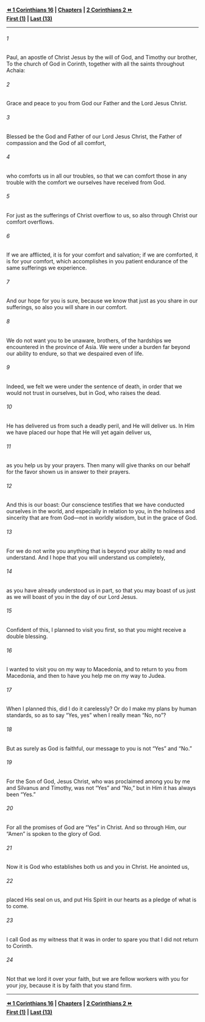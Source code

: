   
**[⏪ 1 Corinthians 16](../44.46%201%20Corinthians/1%20Corinthians%2016.md) | [Chapters](./_index.md) | [2 Corinthians 2 ⏩](./2%20Corinthians%202.md)**  
**[First (1)](2%20Corinthians%201.md) | [Last (13)](./2%20Corinthians%2013.md)**  
  
---  
  
###### 1  
Paul, an apostle of Christ Jesus by the will of God, and Timothy our brother, To the church of God in Corinth, together with all the saints throughout Achaia:  
  
###### 2  
Grace and peace to you from God our Father and the Lord Jesus Christ.  
  
###### 3  
Blessed be the God and Father of our Lord Jesus Christ, the Father of compassion and the God of all comfort,  
  
###### 4  
who comforts us in all our troubles, so that we can comfort those in any trouble with the comfort we ourselves have received from God.  
  
###### 5  
For just as the sufferings of Christ overflow to us, so also through Christ our comfort overflows.  
  
###### 6  
If we are afflicted, it is for your comfort and salvation; if we are comforted, it is for your comfort, which accomplishes in you patient endurance of the same sufferings we experience.  
  
###### 7  
And our hope for you is sure, because we know that just as you share in our sufferings, so also you will share in our comfort.  
  
###### 8  
We do not want you to be unaware, brothers, of the hardships we encountered in the province of Asia. We were under a burden far beyond our ability to endure, so that we despaired even of life.  
  
###### 9  
Indeed, we felt we were under the sentence of death, in order that we would not trust in ourselves, but in God, who raises the dead.  
  
###### 10  
He has delivered us from such a deadly peril, and He will deliver us. In Him we have placed our hope that He will yet again deliver us,  
  
###### 11  
as you help us by your prayers. Then many will give thanks on our behalf for the favor shown us in answer to their prayers.  
  
###### 12  
And this is our boast: Our conscience testifies that we have conducted ourselves in the world, and especially in relation to you, in the holiness and sincerity that are from God—not in worldly wisdom, but in the grace of God.  
  
###### 13  
For we do not write you anything that is beyond your ability to read and understand. And I hope that you will understand us completely,  
  
###### 14  
as you have already understood us in part, so that you may boast of us just as we will boast of you in the day of our Lord Jesus.  
  
###### 15  
Confident of this, I planned to visit you first, so that you might receive a double blessing.  
  
###### 16  
I wanted to visit you on my way to Macedonia, and to return to you from Macedonia, and then to have you help me on my way to Judea.  
  
###### 17  
When I planned this, did I do it carelessly? Or do I make my plans by human standards, so as to say “Yes, yes” when I really mean “No, no”?  
  
###### 18  
But as surely as God is faithful, our message to you is not “Yes” and “No.”  
  
###### 19  
For the Son of God, Jesus Christ, who was proclaimed among you by me and Silvanus and Timothy, was not “Yes” and “No,” but in Him it has always been “Yes.”  
  
###### 20  
For all the promises of God are “Yes” in Christ. And so through Him, our “Amen” is spoken to the glory of God.  
  
###### 21  
Now it is God who establishes both us and you in Christ. He anointed us,  
  
###### 22  
placed His seal on us, and put His Spirit in our hearts as a pledge of what is to come.  
  
###### 23  
I call God as my witness that it was in order to spare you that I did not return to Corinth.  
  
###### 24  
Not that we lord it over your faith, but we are fellow workers with you for your joy, because it is by faith that you stand firm.  
  
  
---  
  
**[⏪ 1 Corinthians 16](../44.46%201%20Corinthians/1%20Corinthians%2016.md) | [Chapters](./_index.md) | [2 Corinthians 2 ⏩](./2%20Corinthians%202.md)**  
**[First (1)](2%20Corinthians%201.md) | [Last (13)](./2%20Corinthians%2013.md)**  
  

